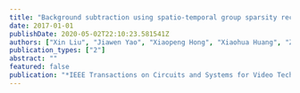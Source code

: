 ```yaml
---
title: "Background subtraction using spatio-temporal group sparsity recovery"
date: 2017-01-01
publishDate: 2020-05-02T22:10:23.581541Z
authors: ["Xin Liu", "Jiawen Yao", "Xiaopeng Hong", "Xiaohua Huang", "Ziheng Zhou", "Chun Qi", "Guoying Zhao"]
publication_types: ["2"]
abstract: ""
featured: false
publication: "*IEEE Transactions on Circuits and Systems for Video Technology*"
---
```


